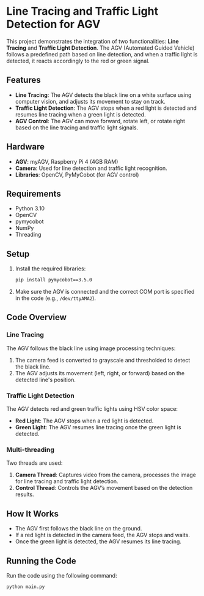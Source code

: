 # Line Tracing and Traffic Light Detection for AGV

This project demonstrates the integration of two functionalities: **Line Tracing** and **Traffic Light Detection**. The AGV (Automated Guided Vehicle) follows a predefined path based on line detection, and when a traffic light is detected, it reacts accordingly to the red or green signal.

## Features
- **Line Tracing**: The AGV detects the black line on a white surface using computer vision, and adjusts its movement to stay on track.
- **Traffic Light Detection**: The AGV stops when a red light is detected and resumes line tracing when a green light is detected.
- **AGV Control**: The AGV can move forward, rotate left, or rotate right based on the line tracing and traffic light signals.

## Hardware
- **AGV**: myAGV, Raspberry Pi 4 (4GB RAM)
- **Camera**: Used for line detection and traffic light recognition.
- **Libraries**: OpenCV, PyMyCobot (for AGV control)

## Requirements
- Python 3.10
- OpenCV
- pymycobot
- NumPy
- Threading

## Setup
1. Install the required libraries:

    ```bash
    pip install pymycobot==3.5.0
    ```

2. Make sure the AGV is connected and the correct COM port is specified in the code (e.g., `/dev/ttyAMA2`).

## Code Overview
### Line Tracing
The AGV follows the black line using image processing techniques:
1. The camera feed is converted to grayscale and thresholded to detect the black line.
2. The AGV adjusts its movement (left, right, or forward) based on the detected line's position.

### Traffic Light Detection
The AGV detects red and green traffic lights using HSV color space:
- **Red Light**: The AGV stops when a red light is detected.
- **Green Light**: The AGV resumes line tracing once the green light is detected.

### Multi-threading
Two threads are used:
1. **Camera Thread**: Captures video from the camera, processes the image for line tracing and traffic light detection.
2. **Control Thread**: Controls the AGV’s movement based on the detection results.

## How It Works
- The AGV first follows the black line on the ground.
- If a red light is detected in the camera feed, the AGV stops and waits.
- Once the green light is detected, the AGV resumes its line tracing.

## Running the Code
Run the code using the following command:
```bash
python main.py

